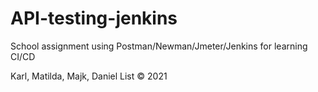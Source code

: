 # API-testing-jenkins

School assignment using Postman/Newman/Jmeter/Jenkins for learning CI/CD

Karl, Matilda, Majk, Daniel List
© 2021
